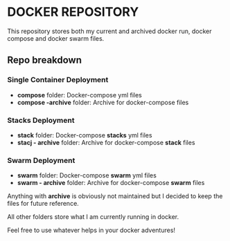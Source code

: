 # DOCKER REPOSITORY

This repository stores both my current and archived docker run, docker compose and docker swarm files.
<br>

## Repo breakdown

### Single Container Deployment

- **compose** folder: Docker-compose yml files
- **compose -archive** folder: Archive for docker-compose files

### Stacks Deployment

- **stack** folder: Docker-compose **stacks** yml files
- **stacj - archive** folder: Archive for docker-compose **stack** files

### Swarm Deployment

- **swarm** folder: Docker-compose **swarm** yml files
- **swarm - archive** folder: Archive for docker-compose **swarm** files
  <br>

Anything with **archive** is obviously not maintained but I decided to keep the files for future reference.

All other folders store what I am currently running in docker.

Feel free to use whatever helps in your docker adventures!
